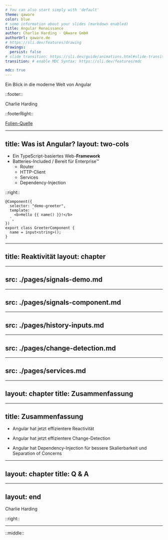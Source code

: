 ```yaml
---
# You can also start simply with 'default'
theme: qaware
color: blue
# some information about your slides (markdown enabled)
title: Angular Renaissance
author: Charlie Harding · QAware GmbH
authorUrl: qaware.de
# https://sli.dev/features/drawing
drawings:
  persist: false
# slide transition: https://sli.dev/guide/animations.html#slide-transitions
transition: # enable MDC Syntax: https://sli.dev/features/mdc

mdc: true
---
```


Ein Blick in die moderne Welt von Angular

::footer::

Charlie Harding
<SmartLink to="charlie.harding@qaware.de"/>

::footerRight::

<a href="https://github.com/c-harding/angular-renaissance-talk" class="underline opacity-75 text-sm" target="_blank">Folien-Quelle</a>

---
title: Was ist Angular?
layout: two-cols
---

<v-clicks at="+0" depth="2">

- Ein TypeScript-basiertes Web-**Framework**
- Batteries-Included / Bereit für Enterprise™
  - Router
  - HTTP-Client
  - Services
  - Dependency-Injection

</v-clicks>

::right::

<v-click>

```angular-ts {all|2|3-5|7-9|all}
@Component({
  selector: "demo-greeter",
  template: `
    <b>Hello {{ name() }}!</b>
  `,
})
export class GreeterComponent {
  name = input<string>();
}
```

</v-click>

<!--
[click:5] Wie sieht das Ganze jetzt aus?

[click] Hier eine Beispiels-Komponente, die einen Namen anzeigt.

[click] Sie besteht aus
- einen Selector,
- [click] ein HTML-Template,
- [click] und eine TypeScript-Klasse.
-->

---
title: Reaktivität
layout: chapter
---

<!--
Reaktivität bedeutet, dass Änderungen im Datenmodell automatisch die Benutzeroberfläche aktualisieren. Zuerst schauen wir uns an, wie wir den Datenmodell speichern.
-->

---
src: ./pages/signals-demo.md
---

---
src: ./pages/signals-component.md
---

---
src: ./pages/history-inputs.md
---

---
src: ./pages/change-detection.md
---

---
src: ./pages/services.md
---

---
layout: chapter
title: Zusammenfassung
---

---
title: Zusammenfassung
---

<v-clicks at="0">

- Angular hat jetzt effizientere Reactivität

- Angular hat jetzt effizientere Change-Detection

- Angular hat Dependency-Injection für bessere Skalierbarkeit und Separation of Concerns

</v-clicks>

---
layout: chapter
title: Q & A
---

---
layout: end
---

Charlie Harding

<EndLink to="charlie.harding@qaware.de" />

::right::

<div max-w-max>

<EndLink to="linkedin.com/company/qaware-gmbh"><bxl-linkedin /></EndLink>
<EndLink to="github.com/qaware"><bxl-github /></EndLink>

<hr my-2 />

<EndLink to="linkedin.com/in/charlie-harding"><bxl-linkedin /></EndLink>
<EndLink to="github.com/c-harding"><bxl-github /></EndLink>

</div>

::middle::

<QrCode
  value="https://c-harding.github.io/angular-renaissance-talk"
  :color="{light: '#00000000', dark: '#FFFFFFFF'}"
  caption="Folien"
/>
